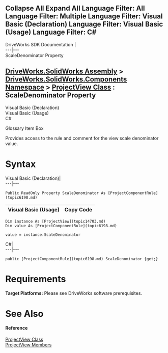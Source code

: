        

 Collapse All Expand All  Language Filter: All  Language Filter: Multiple  Language Filter: Visual Basic (Declaration) Language Filter: Visual Basic (Usage) Language Filter: C#  
---  
DriveWorks SDK Documentation  |   
---|---  
ScaleDenominator Property   
  
[DriveWorks.SolidWorks Assembly](topic13342.md) > [DriveWorks.SolidWorks.Components Namespace](topic13925.md) > [ProjectView Class](topic14703.md) : ScaleDenominator Property  
---  
  
Visual Basic (Declaration)    
Visual Basic (Usage)    
C# 

Glossary Item Box

Provides access to the rule and comment for the view scale denominator value. 

# Syntax

Visual Basic (Declaration)|   
---|---  
      
    
    Public ReadOnly Property ScaleDenominator As [ProjectComponentRule](topic6198.md)  
  
Visual Basic (Usage)| Copy Code  
---|---  
      
    
    Dim instance As [ProjectView](topic14703.md)
    Dim value As [ProjectComponentRule](topic6198.md)
     
    value = instance.ScaleDenominator  
  
C#|   
---|---  
      
    
    public [ProjectComponentRule](topic6198.md) ScaleDenominator {get;}  
  
# Requirements

**Target Platforms:** Please see DriveWorks software prerequisites.

# See Also

#### Reference

[ProjectView Class](topic14703.md)   
[ProjectView Members](topic14704.md)


